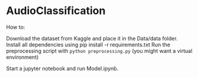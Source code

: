 # AudioClassification

How to:

Download the dataset from Kaggle and place it in the Data/data folder.
Install all dependencies using pip install -r requirements.txt
Run the preprocessing script with `python preprocessing.py` (you might want a virtual environment)

Start a jupyter notebook and run Model.ipynb.
